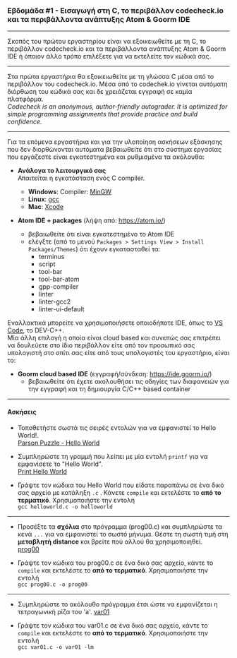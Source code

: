 ### Εβδομάδα #1 - Εισαγωγή στη C, το περιβάλλον codecheck.io και τα περιβάλλοντα ανάπτυξης Atom & Goorm IDE
___
Σκοπός του πρώτου εργαστηρίου είναι να εξοικειωθείτε με τη C, το περιβάλλον codecheck.io και τα περιβάλλοντα ανάπτυξης Atom & Goorm IDE ή όποιον άλλο τρόπο επιλέξετε για να εκτελείτε τον κώδικά σας.

___
Στα πρώτα εργαστήρια θα εξοικειωθείτε με τη γλώσσα C μέσα από το περιβάλλον του codecheck.io. Μέσα από το codechek.io γίνεται αυτόματη διόρθωση του κώδικά σας και δε χρειάζεται εγγραφή σε καμία πλατφόρμα.  
*Codecheck is an anonymous, author-friendly autograder. It is optimized for simple programming assignments that provide practice and build confidence.*

___
Για τα επόμενα εργαστήρια και για την υλοποίηση ασκήσεων εξάσκησης που δεν διορθώνονται αυτόματα βεβαιωθείτε ότι στο σύστημα εργασίας που εργάζεστε είναι εγκατεστημένα και ρυθμισμένα τα ακόλουθα:

* **Ανάλογα το λειτουργικό σας**  
Απαιτείται η εγκατάσταση ενός C compiler.
  * **Windows**:  Compiler: [MinGW](https://www.mingw-w64.org)
  * **Linux**: [gcc](https://www.geeksforgeeks.org/how-to-install-gcc-compiler-on-linux/)
  * **Mac**: [Xcode](https://apps.apple.com/us/app/xcode/id497799835?mt=12)


* **Atom IDE + packages** (λήψη από: https://atom.io/)
  * βεβαιωθείτε ότι είναι εγκατεστημένο το Atom IDE
  * ελέγξτε (από το μενού `Packages > Settings View > Install Packages/Themes`) ότι έχουν εγκατασταθεί τα:
    - terminus
    - script
    - tool-bar
    - tool-bar-atom
    - gpp-compiler
    - linter
    - linter-gcc2
    - linter-ui-default

Εναλλακτικά μπορείτε να χρησιμοποιήσετε οποιοδήποτε IDE, όπως το [VS Code](https://code.visualstudio.com), το DEV-C++.  
Μία άλλη επιλογή η οποία είναι cloud based και συνεπώς σας επιτρέπει να δουλεύετε στο ίδιο περιβάλλον είτε από τον προσωπικό σας υπολογιστή στο σπίτι σας είτε από τους υπολογιστές του εργαστήριο, είναι το:
* **Goorm cloud based IDE** (εγγραφή/σύνδεση: https://ide.goorm.io/)
  * βεβαιωθείτε ότι έχετε ακολουθήσει τις οδηγίες των διαφανειών για την εγγραφή και τη δημιουργία C/C++ based container


___
#### Ασκήσεις ####
* Τοποθετήστε σωστά τις σειρές εντολών για να εμφανιστεί το Hello World!.  
[Parson Puzzle - Hello World](https://codecheck.io/files/22100219085gl7uerlfbwgcd63ukxmz8ct9)

* Συμπληρώστε τη γραμμή που λείπει με μία εντολή `printf` για να εμφανίσετε το "Hello World".  
[Print Hello World](https://codecheck.io/files/22100219466et1rsi8zjxambwn1p0j0k6tf)

* Γράψτε τον κώδικα του Hello World που είδατε παραπάνω σε ένα δικό σας αρχείο με κατάληξη `.c` . Κάνετε `compile` και εκτελέστε το __από το τερματικό__. Χρησιμοποιήστε την εντολή   
`gcc helloworld.c -o helloworld`

---
* Προσέξτε τα **σχόλια** στο πρόγραμμα (prog00.c) και συμπληρώστε τα κενά `...` για να εμφανιστεί το σωστό μήνυμα. Θέστε τη σωστή τιμή στη **μεταβλητή distance** και βρείτε πού αλλού θα χρησιμοποιηθεί.  
[prog00](https://codecheck.io/files/22100220256a2qqj3kzh0bwh5vn25hdsih4)

* Γράψτε τον κώδικα του prog00.c σε ένα δικό σας αρχείο, κάντε το `compile` και εκτελέστε το __από το τερματικό__. Χρησιμοποιήστε την εντολή   
`gcc prog00.c -o prog00`

---
* Συμπληρώστε το ακόλουθο πρόγραμμα έτσι ώστε να εμφανίζεται η τετραγωνική ρίζα του 'a'.
[var01](https://codecheck.io/files/22100220532r4xffy9zco9d0jy6ehwh6rj7)

* Γράψτε τον κώδικα του var01.c σε ένα δικό σας αρχείο, κάντε το `compile` και εκτελέστε το __από το τερματικό__. Χρησιμοποιήστε την εντολή   
`gcc var01.c -o var01 -lm`
